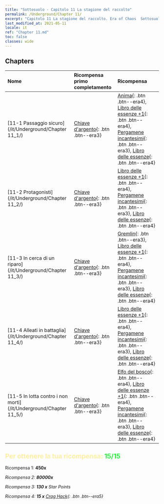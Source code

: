 ```yaml
---
title: "Sottosuolo - Capitolo 11 La stagione del raccolto"
permalink: /Underground/Chapter 11/
excerpt: "Capitolo 11 La stagione del raccolto. Era of Chaos  Sottosuolo - Capitolo 11. La stagione del raccolto"
last_modified_at: 2021-05-11
locale: it
ref: "Chapter 11.md"
toc: false
classes: wide
---
```


## Chapters

  | Nome |  Ricompensa primo completamento | Ricompensa |
  |:------------|:------------|:------------| 
  | [11-1 Passaggio sicuro](/it/Underground/Chapter 11_1/) | [Chiave d'argento](/ItemsIT/con_693/){: .btn .btn--era3} | [Anima](/ItemsIT/unt_210/){: .btn .btn--era4}, [Libro delle essenze +1](/ItemsIT/mat_46/){: .btn .btn--era4}, [Pergamene incantesimi](/ItemsIT/con_694/){: .btn .btn--era3}, [Libro delle essenze](/ItemsIT/mat_39/){: .btn .btn--era4} |
  | [11-2 Protagonisti](/it/Underground/Chapter 11_2/) | [Chiave d'argento](/ItemsIT/con_693/){: .btn .btn--era3} | [Libro delle essenze +1](/ItemsIT/mat_46/){: .btn .btn--era4}, [Pergamene incantesimi](/ItemsIT/con_694/){: .btn .btn--era3}, [Libro delle essenze](/ItemsIT/mat_39/){: .btn .btn--era4} |
  | [11-3 In cerca di un riparo](/it/Underground/Chapter 11_3/) | [Chiave d'argento](/ItemsIT/con_693/){: .btn .btn--era3} | [Gremlin](/ItemsIT/unt_235/){: .btn .btn--era3}, [Libro delle essenze +1](/ItemsIT/mat_46/){: .btn .btn--era4}, [Pergamene incantesimi](/ItemsIT/con_694/){: .btn .btn--era3}, [Libro delle essenze](/ItemsIT/mat_39/){: .btn .btn--era4} |
  | [11-4 Alleati in battaglia](/it/Underground/Chapter 11_4/) | [Chiave d'argento](/ItemsIT/con_693/){: .btn .btn--era3} | [Libro delle essenze +1](/ItemsIT/mat_46/){: .btn .btn--era4}, [Pergamene incantesimi](/ItemsIT/con_694/){: .btn .btn--era3}, [Libro delle essenze](/ItemsIT/mat_39/){: .btn .btn--era4} |
  | [11-5 In lotta contro i non morti](/it/Underground/Chapter 11_5/) | [Chiave d'argento](/ItemsIT/con_693/){: .btn .btn--era3} | [Elfo del bosco](/ItemsIT/unt_201/){: .btn .btn--era4}, [Libro delle essenze +1](/ItemsIT/mat_46/){: .btn .btn--era4}, [Pergamene incantesimi](/ItemsIT/con_694/){: .btn .btn--era3}, [Libro delle essenze](/ItemsIT/mat_39/){: .btn .btn--era4} |


## <span style="color: #ffeea0">Per ottenere la tua ricompensa: </span><span style="color: #27f73a">15/15</span>

 Ricompensa 1:  **450x** <i class="fas fa-gem"/>

 Ricompensa 2:  **80000x** <i class="fas fa-coins"/>

 Ricompensa 3: **130 x** Star Points

 Ricompensa 4: **15 x** [Crag Hack](/ItemsIT/her_375/){: .btn .btn--era5}

